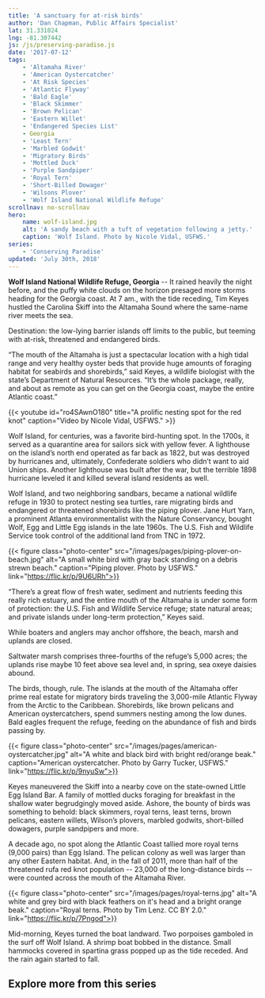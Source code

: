 ```yaml
---
title: 'A sanctuary for at-risk birds'
author: 'Dan Chapman, Public Affairs Specialist'
lat: 31.331024
lng: -81.307442
js: /js/preserving-paradise.js
date: '2017-07-12'
tags:
    - 'Altamaha River'
    - 'American Oystercatcher'
    - 'At Risk Species'
    - 'Atlantic Flyway'
    - 'Bald Eagle'
    - 'Black Skimmer'
    - 'Brown Pelican'
    - 'Eastern Willet'
    - 'Endangered Species List'
    - Georgia
    - 'Least Tern'
    - 'Marbled Godwit'
    - 'Migratory Birds'
    - 'Mottled Duck'
    - 'Purple Sandpiper'
    - 'Royal Tern'
    - 'Short-Billed Dowager'
    - 'Wilsons Plover'
    - 'Wolf Island National Wildlife Refuge'
scrollnav: no-scrollnav
hero:
    name: wolf-island.jpg
    alt: 'A sandy beach with a tuft of vegetation following a jetty.'
    caption: 'Wolf Island. Photo by Nicole Vidal, USFWS.'
series:
    - 'Conserving Paradise'
updated: 'July 30th, 2018'
---
```


**Wolf Island National Wildlife Refuge, Georgia** -- It rained heavily the night before, and the puffy white clouds on the horizon presaged more storms heading for the Georgia coast. At 7 am., with the tide receding, Tim Keyes hustled the Carolina Skiff into the Altamaha Sound where the same-name river meets the sea.

Destination: the low-lying barrier islands off limits to the public, but teeming with at-risk, threatened and endangered birds. 

“The mouth of the Altamaha is just a spectacular location with a high tidal range and very healthy oyster beds that provide huge amounts of foraging habitat for seabirds and shorebirds,” said Keyes, a wildlife biologist with the state’s Department of Natural Resources. “It’s the whole package, really, and about as remote as you can get on the Georgia coast, maybe the entire Atlantic coast.”

{{< youtube id="ro4SAwnO180" title="A prolific nesting spot for the red knot" caption="Video by Nicole Vidal, USFWS." >}}

Wolf Island, for centuries, was a favorite bird-hunting spot. In the 1700s, it served as a quarantine area for sailors sick with yellow fever. A lighthouse on the island’s north end operated as far back as 1822, but was destroyed by hurricanes and, ultimately, Confederate soldiers who didn’t want to aid Union ships. Another lighthouse was built after the war, but the terrible 1898 hurricane leveled it and killed several island residents as well.

Wolf Island, and two neighboring sandbars, became a national wildlife refuge in 1930 to protect nesting sea turtles, rare migrating birds and endangered or threatened shorebirds like the piping plover. Jane Hurt Yarn, a prominent Atlanta environmentalist with the Nature Conservancy, bought Wolf, Egg and Little Egg islands in the late 1960s. The U.S. Fish and Wildlife Service took control of the additional land from TNC in 1972.

{{< figure class="photo-center" src="/images/pages/piping-plover-on-beach.jpg" alt="A small white bird with gray back standing on a debris strewn beach." caption="Piping plover. Photo by USFWS." link="https://flic.kr/p/9U6URh">}}

“There’s a great flow of fresh water, sediment and nutrients feeding this really rich estuary, and the entire mouth of the Altamaha is under some form of protection: the U.S. Fish and Wildlife Service refuge; state natural areas; and private islands under long-term protection,” Keyes said.

While boaters and anglers may anchor offshore, the beach, marsh and uplands are closed. 

Saltwater marsh comprises three-fourths of the refuge’s 5,000 acres; the uplands rise maybe 10 feet above sea level and, in spring, sea oxeye daisies abound. 

The birds, though, rule. The islands at the mouth of the Altamaha offer prime real estate for migratory birds traveling the 3,000-mile Atlantic Flyway from the Arctic to the Caribbean. Shorebirds, like brown pelicans and American oystercatchers, spend summers nesting among the low dunes. Bald eagles frequent the refuge, feeding on the abundance of fish and birds passing by. 

{{< figure class="photo-center" src="/images/pages/american-oystercatcher.jpg" alt="A white and black bird with bright red/orange beak." caption="American oystercatcher. Photo by Garry Tucker, USFWS." link="https://flic.kr/p/9nyuSw">}}

Keyes maneuvered the Skiff into a nearby cove on the state-owned Little Egg Island Bar. A family of mottled ducks foraging for breakfast in the shallow water begrudgingly moved aside. Ashore, the bounty of birds was something to behold: black skimmers, royal terns, least terns, brown pelicans, eastern willets, Wilson’s plovers, marbled godwits, short-billed dowagers, purple sandpipers and more.

A decade ago, no spot along the Atlantic Coast tallied more royal terns (9,000 pairs) than Egg Island. The pelican colony as well was larger than any other Eastern habitat. And, in the fall of 2011, more than half of the threatened rufa red knot population -- 23,000 of the long-distance birds -- were counted across the mouth of the Altamaha River.

{{< figure class="photo-center" src="/images/pages/royal-terns.jpg" alt="A white and grey bird with black feathers on it's head and a bright orange beak." caption="Royal terns. Photo by Tim Lenz. CC BY 2.0." link="https://flic.kr/p/7Pngod">}}

Mid-morning, Keyes turned the boat landward. Two porpoises gamboled in the surf off Wolf Island. A shrimp boat bobbed in the distance. Small hammocks covered in spartina grass popped up as the tide receded. And the rain again started to fall.

## Explore more from this series

<div id='map' style="height: 60vh;"></div>

***Note:** Green areas on the map represent protected local, state and federal lands.
